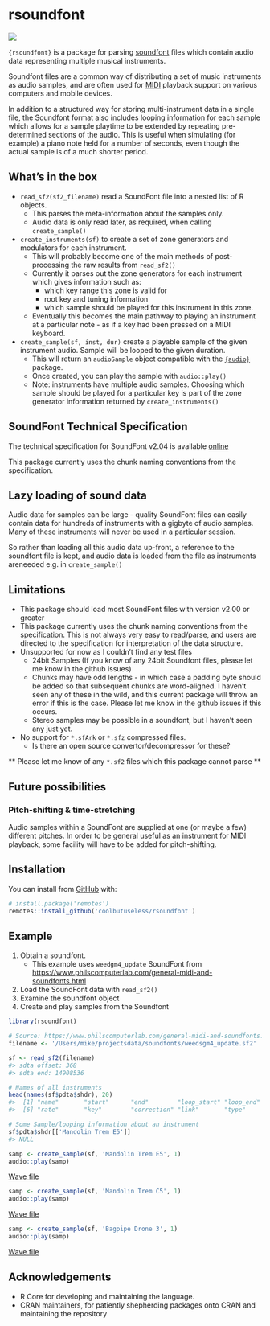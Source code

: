 
<!-- README.md is generated from README.Rmd. Please edit that file -->

# rsoundfont

<!-- badges: start -->

![](https://img.shields.io/badge/cool-useless-green.svg)
<!-- badges: end -->

`{rsoundfont}` is a package for parsing
[soundfont](https://en.wikipedia.org/wiki/SoundFont) files which contain
audio data representing multiple musical instruments.

Soundfont files are a common way of distributing a set of music
instruments as audio samples, and are often used for
[MIDI](https://en.wikipedia.org/wiki/MIDI) playback support on various
computers and mobile devices.

In addition to a structured way for storing multi-instrument data in a
single file, the Soundfont format also includes looping information for
each sample which allows for a sample playtime to be extended by
repeating pre-determined sections of the audio. This is useful when
simulating (for example) a piano note held for a number of seconds, even
though the actual sample is of a much shorter period.

## What’s in the box

-   `read_sf2(sf2_filename)` read a SoundFont file into a nested list of
    R objects.
    -   This parses the meta-information about the samples only.
    -   Audio data is only read later, as required, when calling
        `create_sample()`
-   `create_instruments(sf)` to create a set of zone generators and
    modulators for each instrument.
    -   This will probably become one of the main methods of
        post-processing the raw results from `read_sf2()`
    -   Currently it parses out the zone generators for each instrument
        which gives information such as:
        -   which key range this zone is valid for
        -   root key and tuning information
        -   which sample should be played for this instrument in this
            zone.
    -   Eventually this becomes the main pathway to playing an
        instrument at a particular note - as if a key had been pressed
        on a MIDI keyboard.
-   `create_sample(sf, inst, dur)` create a playable sample of the given
    instrument audio. Sample will be looped to the given duration.
    -   This will return an `audioSample` object compatible with the
        [`{audio}`](https://cran.r-project.org/package=audio) package.
    -   Once created, you can play the sample with `audio::play()`
    -   Note: instruments have multiple audio samples. Choosing which
        sample should be played for a particular key is part of the zone
        generator information returned by `create_instruments()`

## SoundFont Technical Specification

The technical specification for SoundFont v2.04 is available
[online](https://www.synthfont.com/sfspec24.pdf)

This package currently uses the chunk naming conventions from the
specification.

## Lazy loading of sound data

Audio data for samples can be large - quality SoundFont files can easily
contain data for hundreds of instruments with a gigbyte of audio
samples. Many of these instruments will never be used in a particular
session.

So rather than loading all this audio data up-front, a reference to the
soundfont file is kept, and audio data is loaded from the file as
instruments areneeded e.g. in `create_sample()`

## Limitations

-   This package should load most SoundFont files with version v2.00 or
    greater
-   This package currently uses the chunk naming conventions from the
    specification. This is not always very easy to read/parse, and users
    are directed to the specification for interpretation of the data
    structure.
-   Unsupported for now as I couldn’t find any test files
    -   24bit Samples (If you know of any 24bit Soundfont files, please
        let me know in the github issues)
    -   Chunks may have odd lengths - in which case a padding byte
        should be added so that subsequent chunks are word-aligned. I
        haven’t seen any of these in the wild, and this current package
        will throw an error if this is the case. Please let me know in
        the github issues if this occurs.
    -   Stereo samples may be possible in a soundfont, but I haven’t
        seen any just yet.
-   No support for `*.sfArk` or `*.sfz` compressed files.
    -   Is there an open source convertor/decompressor for these?

\*\* Please let me know of any `*.sf2` files which this package cannot
parse \*\*

## Future possibilities

### Pitch-shifting & time-stretching

Audio samples within a SoundFont are supplied at one (or maybe a few)
different pitches. In order to be general useful as an instrument for
MIDI playback, some facility will have to be added for pitch-shifting.

## Installation

You can install from
[GitHub](https://github.com/coolbutuseless/rsoundfont) with:

``` r
# install.package('remotes')
remotes::install_github('coolbutuseless/rsoundfont')
```

## Example

1.  Obtain a soundfont.
    -   This example uses `weedgm4_update` SoundFont from
        <https://www.philscomputerlab.com/general-midi-and-soundfonts.html>
2.  Load the SoundFont data with `read_sf2()`
3.  Examine the soundfont object
4.  Create and play samples from the Soundfont

``` r
library(rsoundfont)

# Source: https://www.philscomputerlab.com/general-midi-and-soundfonts.html
filename <- '/Users/mike/projectsdata/soundfonts/weedsgm4_update.sf2'

sf <- read_sf2(filename)
#> sdta offset: 368
#> sdta end: 14908536

# Names of all instruments
head(names(sf$pdta$shdr), 20)
#>  [1] "name"       "start"      "end"        "loop_start" "loop_end"  
#>  [6] "rate"       "key"        "correction" "link"       "type"

# Some Sample/looping information about an instrument
sf$pdta$shdr[['Mandolin Trem E5']]
#> NULL
```

``` r
samp <- create_sample(sf, 'Mandolin Trem E5', 1)
audio::play(samp)
```

<a href="https://raw.githubusercontent.com/coolbutuseless/rsoundfont/main/man/samples/01.wav">
Wave file </a>

``` r
samp <- create_sample(sf, 'Mandolin Trem C5', 1)
audio::play(samp)
```

<a href="https://raw.githubusercontent.com/coolbutuseless/rsoundfont/main/man/samples/02.wav">
Wave file </a>

``` r
samp <- create_sample(sf, 'Bagpipe Drone 3', 1)
audio::play(samp)
```

<a href="https://raw.githubusercontent.com/coolbutuseless/rsoundfont/main/man/samples/03.wav">
Wave file </a>

## Acknowledgements

-   R Core for developing and maintaining the language.
-   CRAN maintainers, for patiently shepherding packages onto CRAN and
    maintaining the repository
